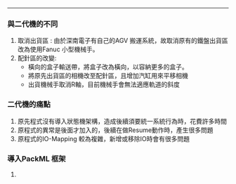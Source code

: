 
---
### 與二代機的不同
1. 取消出貨區 : 由於深南電子有自己的AGV 搬運系統，故取消原有的鐵盤出貨區改為使用Fanuc 小型機械手。
2. 配針區的改變:
	- 橫向的盒子輸送帶，將盒子改為橫向，以容納更多的盒子。
	- 將原先出貨區的相機改至配針區，且增加汽缸用來平移相機
	- 出貨機械手取消R軸，目前機械手會無法適應軌道的斜度

### 二代機的痛點
1. 原先程式沒有導入狀態機架構，造成後續須要統一系統行為時，花費許多時間
2. 原程式的異常是後面才加入的，後續在做Resume動作時，產生很多問題
3. 原程式的IO-Mapping 較為複雜，新增或移除IO時會有很多問題

### 導入PackML 框架
1. 